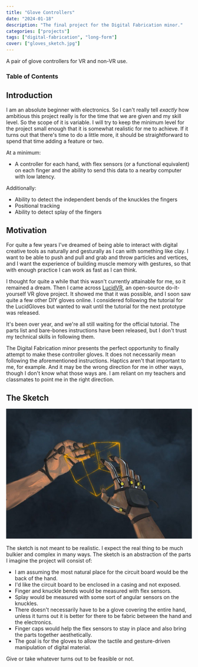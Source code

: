 ```yaml
---
title: "Glove Controllers"
date: "2024-01-18"
description: "The final project for the Digital Fabrication minor."
categories: ["projects"]
tags: ["digital-fabrication", "long-form"]
cover: ["gloves_sketch.jpg"]
---
```


A pair of glove controllers for VR and non-VR use. 

### Table of Contents

## Introduction

I am an absolute beginner with electronics. So I can't really tell _exactly_ how ambitious this project really is for the time that we are given and my skill level. So the scope of it is variable. I will try to keep the minimum level for the project small enough that it is somewhat realistic for me to achieve. If it turns out that there's time to do a little more, it should be straightforward to spend that time adding a feature or two. 

At a minimum: 
* A controller for each hand, with flex sensors (or a functional equivalent) on each finger and the ability to send this data to a nearby computer with low latency. 

Additionally:
* Ability to detect the independent bends of the knuckles the fingers
* Positional tracking
* Ability to detect splay of the fingers

## Motivation

For quite a few years I've dreamed of being able to interact with digital creative tools as naturally and gesturally as I can with something like clay. I want to be able to push and pull and grab and throw particles and vertices, and I want the experience of building muscle memory with gestures, so that with enough practice I can work as fast as I can think. 

I thought for quite a while that this wasn't currently attainable for me, so it remained a dream. Then I came across [LucidVR](https://github.com/LucidVR/lucidgloves), an open-source do-it-yourself VR glove project. It showed me that it was possible, and I soon saw quite a few other DIY gloves online. I considered following the tutorial for the LucidGloves but wanted to wait until the tutorial for the next prototype was released. 

It's been over year, and we're all still waiting for the official tutorial. The parts list and bare-bones instructions have been released, but I don't trust my technical skills in following them. 

The Digital Fabrication minor presents the perfect opportunity to finally attempt to make these controller gloves. It does not necessarily mean following the aforementioned instructions. Haptics aren't that important to me, for example. And it may be the wrong direction for me in other ways, though I don't know what those ways are. I am reliant on my teachers and classmates to point me in the right direction. 

## The Sketch

![An artistic sketch of the gloves](gloves_sketch.jpg)

The sketch is not meant to be realistic. I expect the real thing to be much bulkier and complex in many ways. The sketch is an abstraction of the parts I imagine the project will consist of:
* I am assuming the most natural place for the circuit board would be the back of the hand. 
* I'd like the circuit board to be enclosed in a casing and not exposed.
* Finger and knuckle bends would be measured with flex sensors.
* Splay would be measured with some sort of angular sensors on the knuckles.
* There doesn't necessarily have to be a glove covering the entire hand, unless it turns out it is better for there to be fabric between the hand and the electronics.
* Finger caps would help the flex sensors to stay in place and also bring the parts together aesthetically. 
* The goal is for the gloves to allow the tactile and gesture-driven manipulation of digital material. 

Give or take whatever turns out to be feasible or not. 
